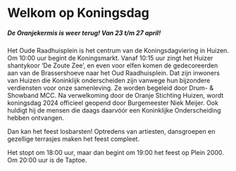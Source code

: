 # Welkom op Koningsdag

##### De Oranjekermis is weer terug! Van 23 t/m 27 april!

Het Oude Raadhuisplein is het centrum van de Koningsdagviering in Huizen. Om 10:00 uur begint de Koningsmarkt. Vanaf 10:15 uur zingt het Huizer shantykoor ‘De Zoute Zee’, en even voor elfen komen de gedecoreerden aan van de Brassershoeve naar het Oud Raadhuisplein. Dat zijn inwoners van Huizen die Koninklijk onderscheiden zijn vanwege hun bijzondere verdiensten voor onze samenleving. Ze worden begeleid door Drum- & Showband MCC. Na verwelkoming door de Oranje Stichting Huizen, wordt koningsdag 2024 officieel geopend door Burgemeester Niek Meijer. Ook huldigt hij de mensen die daags daarvóór een Koninklijke Onderscheiding hebben ontvangen.

Dan kan het feest losbarsten! Optredens van artiesten, dansgroepen en gezellige terrasjes maken het feest compleet.

Het stopt om 18:00 uur, maar dan begint om 19:00 het feest op Plein 2000. Om 20:00 uur is de Taptoe.
